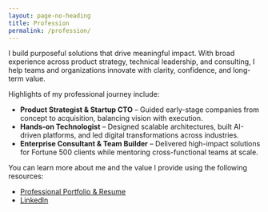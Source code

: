 ```yaml
---
layout: page-no-heading
title: Profession
permalink: /profession/
---
```


I build purposeful solutions that drive meaningful impact. With broad experience across product strategy, technical leadership, and consulting, I help teams and organizations innovate with clarity, confidence, and long-term value.

Highlights of my professional journey include:

- **Product Strategist & Startup CTO** – Guided early-stage companies from concept to acquisition, balancing vision with execution.
- **Hands-on Technologist** – Designed scalable architectures, built AI-driven platforms, and led digital transformations across industries.
- **Enterprise Consultant & Team Builder** – Delivered high-impact solutions for Fortune 500 clients while mentoring cross-functional teams at scale.

You can learn more about me and the value I provide using the following resources:

- [Professional Portfolio & Resume](/work/portfolio.md)
- [LinkedIn](https://www.linkedin.com/in/jessefitzgibbon/)
